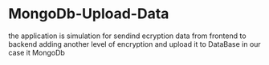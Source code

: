 # MongoDb-Upload-Data

the application is simulation for sendind ecryption data from frontend to backend adding another level of encryption and upload it to DataBase 
in our case it MongoDb
